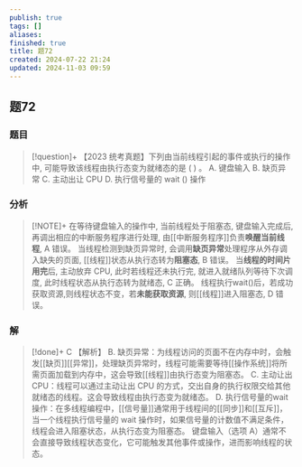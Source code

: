 ```yaml
---
publish: true
tags: []
aliases: 
finished: true
title: 题72
created: 2024-07-22 21:24
updated: 2024-11-03 09:59
---
```

## 题72
### 题目
> [!question]+
> 【2023 统考真题】下列由当前线程引起的事件或执行的操作中, 可能导致该线程由执行态变为就绪态的是 ( ) 。
> A. 键盘输入 
> B. 缺页异常
> C. 主动出让 CPU 
> D. 执行信号量的 wait () 操作
### 分析
> [!NOTE]+
> 在等待键盘输入的操作中, 当前线程处于阻塞态, 键盘输入完成后, 再调出相应的中断服务程序进行处理, 由[[中断服务程序]]负责**唤醒当前线程**, A 错误。
> 当线程检测到缺页异常时, 会调用**缺页异常**处理程序从外存调入缺失的页面, [[线程]]状态从执行态转为**阻塞态**, B 错误。
> 当**线程的时间片用完**后, 主动放弃 CPU, 此时若线程还未执行完, 就进入就绪队列等待下次调度, 此时线程状态从执行态转为就绪态, $\mathrm{C}$ 正确。
> 线程执行wait()后，若成功获取资源,则线程状态不变，若**未能获取资源**, 则[[线程]]进入阻塞态, D 错误。
### 解
> [!done]+
> C
> 【解析】 B. 缺页异常：为线程访问的页面不在内存中时，会触发[[缺页]][[异常]]，处理缺页异常时，线程可能需要等待[[操作系统]]将所需页面加载到内存中，这会导致[[线程]]由执行态变为阻塞态。
> C. 主动让出 CPU：线程可以通过主动让出 CPU 的方式，交出自身的执行权限交给其他就绪态的线程。这会导致线程由执行态变为就绪态。
> D. 执行信号量的wait操作：在多线程编程中，[[信号量]]通常用于线程间的[[同步]]和[[互斥]]，当一个线程执行信号量的 wait 操作时，如果信号量的计数值不满足条件，线程会进入阻塞状态，从执行态变为阻塞态。
> 键盘输入（选项 A）通常不会直接导致线程状态变化，它可能触发其他事件或操作，进而影响线程的状态。